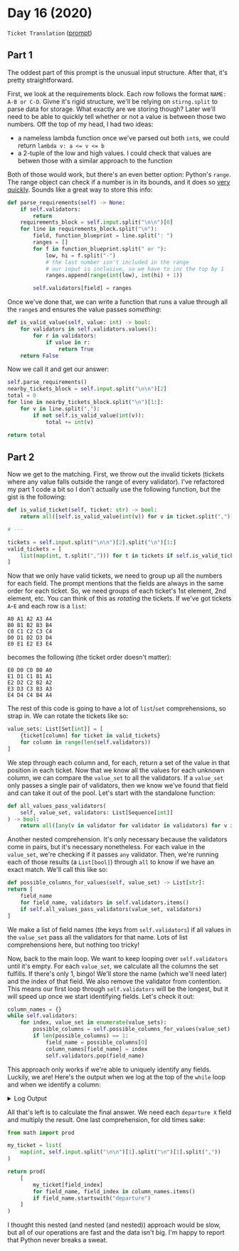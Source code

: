 # Day 16 (2020)

`Ticket Translation` ([prompt](https://adventofcode.com/2020/day/16))

## Part 1

The oddest part of this prompt is the unusual input structure. After that, it's pretty straightforward.

First, we look at the requirements block. Each row follows the format `NAME: A-B or C-D`. Givne it's rigid structure, we'll be relying on `stirng.split` to parse data for storage. What exactly are we storing though? Later we'll need to be able to quickly tell whether or not a value is between those two numbers. Off the top of my head, I had two ideas:

- a nameless lambda function once we've parsed out both `int`s, we could return `lambda v: a <= v <= b`
- a 2-tuple of the low and high values. I could check that values are betwen those with a similar approach to the function

Both of those would work, but there's an even better option: Python's `range`. The range object can check if a number is in its bounds, and it does so [very quickly](https://stackoverflow.com/a/30081318/1825390). Sounds like a great way to store this info:

```py
def parse_requirements(self) -> None:
    if self.validators:
        return
    requirements_block = self.input.split("\n\n")[0]
    for line in requirements_block.split("\n"):
        field, function_blueprint = line.split(": ")
        ranges = []
        for f in function_blueprint.split(" or "):
            low, hi = f.split("-")
            # the last number isn't included in the range
            # our input is inclusive, so we have to inc the top by 1
            ranges.append(range(int(low), int(hi) + 1))

        self.validators[field] = ranges
```

Once we've done that, we can write a function that runs a value through all the `range`s and ensures the value passes _something_:

```py
def is_valid_value(self, value: int) -> bool:
    for validators in self.validators.values():
        for r in validators:
            if value in r:
                return True
    return False
```

Now we call it and get our answer:

```py
self.parse_requirements()
nearby_tickets_block = self.input.split("\n\n")[2]
total = 0
for line in nearby_tickets_block.split("\n")[1:]:
    for v in line.split(","):
        if not self.is_valid_value(int(v)):
            total += int(v)

return total
```

## Part 2

Now we get to the matching. First, we throw out the invalid tickets (tickets where any value falls outside the range of every validator). I've refactored my part 1 code a bit so I don't actually use the following function, but the gist is the following:

```py
def is_valid_ticket(self, ticket: str) -> bool:
    return all([self.is_valid_value(int(v)) for v in ticket.split(",")])

# ---

tickets = self.input.split("\n\n")[2].split("\n")[1:]
valid_tickets = [
    list(map(int, t.split(","))) for t in tickets if self.is_valid_ticket(t)
]
```

Now that we only have valid tickets, we need to group up all the numbers for each field. The prompt mentions that the fields are always in the same order for each ticket. So, we need groups of each ticket's 1st element, 2nd element, etc. You can think of this as _rotating_ the tickets. If we've got tickets `A`-`E` and each row is a `list`:

```
A0 A1 A2 A3 A4
B0 B1 B2 B3 B4
C0 C1 C2 C3 C4
D0 D1 D2 D3 D4
E0 E1 E2 E3 E4
```

becomes the following (the ticket order doesn't matter):

```
E0 D0 C0 B0 A0
E1 D1 C1 B1 A1
E2 D2 C2 B2 A2
E3 D3 C3 B3 A3
E4 D4 C4 B4 A4
```

The rest of this code is going to have a lot of `list`/`set` comprehensions, so strap in. We can rotate the tickets like so:

```py
value_sets: List[Set[int]] = [
    {ticket[column] for ticket in valid_tickets}
    for column in range(len(self.validators))
]
```

We step through each column and, for each, return a set of the value in that position in each ticket. Now that we know all the values for each unknown column, we can compare the `value_set` to all the validators. If a `value_set` only passes a single pair of validators, then we know we've found that field and can take it out of the pool. Let's start with the standalone function:

```py
def all_values_pass_validators(
    self, value_set, validators: List[Sequence[int]]
) -> bool:
    return all([any(v in validator for validator in validators) for v in value_set])
```

Another nested comprehension. It's only necessary because the validators come in pairs, but it's necessary nonetheless. For each value in the `value_set`, we're checking if it passes `any` validator. Then, we're running each of those results (a `List[bool]`) through `all` to know if we have an exact match. We'll call this like so:

```py
def possible_columns_for_values(self, value_set) -> List[str]:
return [
    field_name
    for field_name, validators in self.validators.items()
    if self.all_values_pass_validators(value_set, validators)
]
```

We make a list of field names (the keys from `self.validators`) if all values in the `value_set` pass all the validators for that name. Lots of list comprehensions here, but nothing too tricky!

Now, back to the main loop. We want to keep looping over `self.validators` until it's empty. For each `value_set`, we calculate all the columns the set fulfills. If there's only 1, bingo! We'll store the name (which we'll need later) and the index of that field. We also remove the validator from contention. This means our first loop through `self.validators` will be the longest, but it will speed up once we start identifying fields. Let's check it out:

```py
column_names = {}
while self.validators:
    for index, value_set in enumerate(value_sets):
        possible_columns = self.possible_columns_for_values(value_set)
        if len(possible_columns) == 1:
            field_name = possible_columns[0]
            column_names[field_name] = index
            self.validators.pop(field_name)
```

This approach only works if we're able to uniquely identify any fields. Luckily, we are! Here's the output when we log at the top of the `while` loop and when we identify a column:

<details>
<summary>Log Output</summary>

```
Top of loop, 20 unknown fields remain
field "arrival location" identified at column 2
field "class" identified at column 17
field "arrival platform" identified at column 18

Top of loop, 17 unknown fields remain
field "row" identified at column 0
field "arrival station" identified at column 16

Top of loop, 15 unknown fields remain
field "type" identified at column 13
field "train" identified at column 19

Top of loop, 13 unknown fields remain
field "arrival track" identified at column 15

Top of loop, 12 unknown fields remain
field "departure time" identified at column 14

Top of loop, 11 unknown fields remain
field "departure station" identified at column 7
field "departure platform" identified at column 10

Top of loop, 9 unknown fields remain
field "departure date" identified at column 4
field "departure track" identified at column 11

Top of loop, 7 unknown fields remain
field "departure location" identified at column 9

Top of loop, 6 unknown fields remain
field "route" identified at column 5

Top of loop, 5 unknown fields remain
field "seat" identified at column 1
field "wagon" identified at column 6

Top of loop, 3 unknown fields remain
field "duration" identified at column 3
field "price" identified at column 8
field "zone" identified at column 12
```

</details>

All that's left is to calculate the final answer. We need each `departure X` field and multiply the result. One last comprehension, for old times sake:

```py
from math import prod

my_ticket = list(
    map(int, self.input.split("\n\n")[1].split("\n")[1].split(","))
)

return prod(
    [
        my_ticket[field_index]
        for field_name, field_index in column_names.items()
        if field_name.startswith("departure")
    ]
)
```

I thought this nested (and nested (and nested)) approach would be slow, but all of our operations are fast and the data isn't big. I'm happy to report that Python never breaks a sweat.
